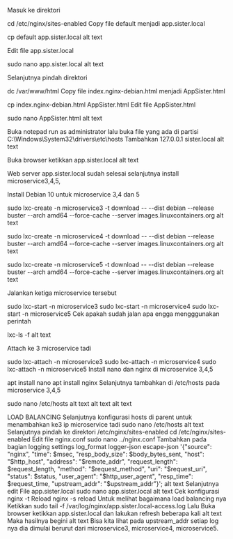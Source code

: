 Masuk ke direktori

cd /etc/nginx/sites-enabled
Copy file default menjadi app.sister.local

cp default app.sister.local
alt text

Edit file app.sister.local

sudo nano app.sister.local
alt text

Selanjutnya pindah direktori

dc /var/www/html
Copy file index.nginx-debian.html menjadi AppSister.html

cp index.nginx-debian.html AppSister.html
Edit file AppSister.html

sudo nano AppSister.html
alt text

Buka notepad run as administrator lalu buka file yang ada di partisi C:\Windows\System32\drivers\etc\hosts Tambahkan 127.0.0.1 sister.local alt text

Buka browser ketikkan app.sister.local alt text

Web server app.sister.local sudah selesai selanjutnya install microservice3,4,5,

Install Debian 10 untuk microservice 3,4 dan 5

sudo lxc-create -n microservice3 -t download -- --dist debian --release buster --arch amd64 --force-cache --server images.linuxcontainers.org
alt text

sudo lxc-create -n microservice4 -t download -- --dist debian --release buster --arch amd64 --force-cache --server images.linuxcontainers.org
alt text

sudo lxc-create -n microservice5 -t download -- --dist debian --release buster --arch amd64 --force-cache --server images.linuxcontainers.org
alt text

Jalankan ketiga microservice tersebut

sudo lxc-start -n microservice3
sudo lxc-start -n microservice4
sudo lxc-start -n microservice5
Cek apakah sudah jalan apa engga mengggunakan perintah

lxc-ls -f
alt text

Attach ke 3 microservice tadi

sudo lxc-attach -n microservice3
sudo lxc-attach -n microservice4
sudo lxc-attach -n microservice5
Install nano dan nginx di microservice 3,4,5

apt install nano
apt install nginx
Selanjutnya tambahkan di /etc/hosts pada microservice 3,4,5

sudo nano /etc/hosts
alt text alt text alt text

LOAD BALANCING
Selanjutnya konfigurasi hosts di parent untuk menambahkan ke3 ip microservice tadi
    sudo nano /etc/hosts
alt text
Selanjutnya pindah ke direktori /etc/nginx/sites-enabled
cd /etc/nginx/sites-enabled
Edit file nginx.conf
sudo nano ../nginx.conf
Tambahkan pada bagian logging settings
log_format logger-json escape-json '{"source": "nginx", "time": $msec, "resp_body_size": $body_bytes_sent, "host": "$http_host", "address": "$remote_addr", "request_length": $request_length, "method": "$request_method", "uri": "$request_uri", "status": $status, "user_agent": "$http_user_agent", "resp_time": $request_time, "upstream_addr": "$upstream_addr"}';
alt text
Selanjutnya edit File app.sister.local
sudo nano app.sister.local
alt text
Cek konfigurasi
nginx -t 
Reload
nginx -s reload
Untuk melihat bagaimana load balancing nya Ketikkan
 sudo tail -f /var/log/nginx/app.sister.local-access.log
Lalu Buka browser ketikkan app.sister.local dan lakukan refresh beberapa kali alt text Maka hasilnya begini alt text Bisa kita lihat pada upstream_addr setiap log nya dia dimulai berurut dari microservice3, microservice4, microservice5.
